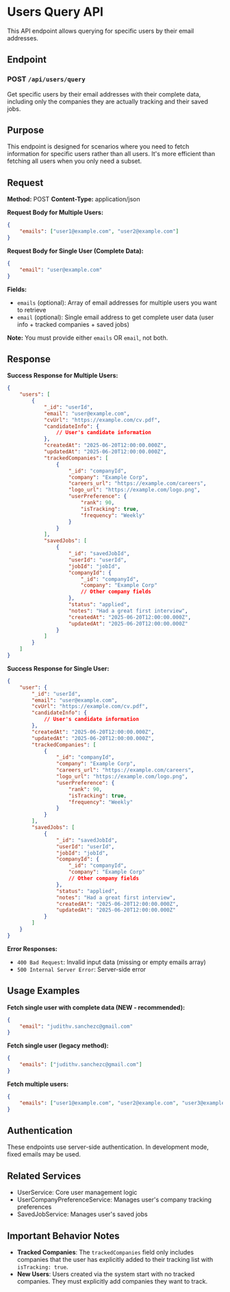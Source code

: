 # Users Query API

This API endpoint allows querying for specific users by their email addresses.

## Endpoint

### POST `/api/users/query`

Get specific users by their email addresses with their complete data, including only the companies they are actually tracking and their saved jobs.

## Purpose

This endpoint is designed for scenarios where you need to fetch information for specific users rather than all users. It's more efficient than fetching all users when you only need a subset.

## Request

**Method:** POST
**Content-Type:** application/json

**Request Body for Multiple Users:**

```json
{
	"emails": ["user1@example.com", "user2@example.com"]
}
```

**Request Body for Single User (Complete Data):**

```json
{
	"email": "user@example.com"
}
```

**Fields:**

- `emails` (optional): Array of email addresses for multiple users you want to retrieve
- `email` (optional): Single email address to get complete user data (user info + tracked companies + saved jobs)

**Note:** You must provide either `emails` OR `email`, not both.

## Response

**Success Response for Multiple Users:**

```json
{
	"users": [
		{
			"_id": "userId",
			"email": "user@example.com",
			"cvUrl": "https://example.com/cv.pdf",
			"candidateInfo": {
				// User's candidate information
			},
			"createdAt": "2025-06-20T12:00:00.000Z",
			"updatedAt": "2025-06-20T12:00:00.000Z",
			"trackedCompanies": [
				{
					"_id": "companyId",
					"company": "Example Corp",
					"careers_url": "https://example.com/careers",
					"logo_url": "https://example.com/logo.png",
					"userPreference": {
						"rank": 90,
						"isTracking": true,
						"frequency": "Weekly"
					}
				}
			],
			"savedJobs": [
				{
					"_id": "savedJobId",
					"userId": "userId",
					"jobId": "jobId",
					"companyId": {
						"_id": "companyId",
						"company": "Example Corp"
						// Other company fields
					},
					"status": "applied",
					"notes": "Had a great first interview",
					"createdAt": "2025-06-20T12:00:00.000Z",
					"updatedAt": "2025-06-20T12:00:00.000Z"
				}
			]
		}
	]
}
```

**Success Response for Single User:**

```json
{
	"user": {
		"_id": "userId",
		"email": "user@example.com",
		"cvUrl": "https://example.com/cv.pdf",
		"candidateInfo": {
			// User's candidate information
		},
		"createdAt": "2025-06-20T12:00:00.000Z",
		"updatedAt": "2025-06-20T12:00:00.000Z",
		"trackedCompanies": [
			{
				"_id": "companyId",
				"company": "Example Corp",
				"careers_url": "https://example.com/careers",
				"logo_url": "https://example.com/logo.png",
				"userPreference": {
					"rank": 90,
					"isTracking": true,
					"frequency": "Weekly"
				}
			}
		],
		"savedJobs": [
			{
				"_id": "savedJobId",
				"userId": "userId",
				"jobId": "jobId",
				"companyId": {
					"_id": "companyId",
					"company": "Example Corp"
					// Other company fields
				},
				"status": "applied",
				"notes": "Had a great first interview",
				"createdAt": "2025-06-20T12:00:00.000Z",
				"updatedAt": "2025-06-20T12:00:00.000Z"
			}
		]
	}
}
```

**Error Responses:**

- `400 Bad Request`: Invalid input data (missing or empty emails array)
- `500 Internal Server Error`: Server-side error

## Usage Examples

**Fetch single user with complete data (NEW - recommended):**

```json
{
	"email": "judithv.sanchezc@gmail.com"
}
```

**Fetch single user (legacy method):**

```json
{
	"emails": ["judithv.sanchezc@gmail.com"]
}
```

**Fetch multiple users:**

```json
{
	"emails": ["user1@example.com", "user2@example.com", "user3@example.com"]
}
```

## Authentication

These endpoints use server-side authentication. In development mode, fixed emails may be used.

## Related Services

- UserService: Core user management logic
- UserCompanyPreferenceService: Manages user's company tracking preferences
- SavedJobService: Manages user's saved jobs

## Important Behavior Notes

- **Tracked Companies**: The `trackedCompanies` field only includes companies that the user has explicitly added to their tracking list with `isTracking: true`.
- **New Users**: Users created via the system start with no tracked companies. They must explicitly add companies they want to track.

